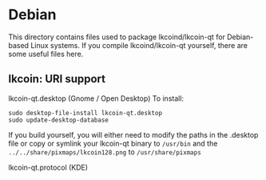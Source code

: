 
Debian
====================
This directory contains files used to package lkcoind/lkcoin-qt
for Debian-based Linux systems. If you compile lkcoind/lkcoin-qt yourself, there are some useful files here.

## lkcoin: URI support ##


lkcoin-qt.desktop  (Gnome / Open Desktop)
To install:

	sudo desktop-file-install lkcoin-qt.desktop
	sudo update-desktop-database

If you build yourself, you will either need to modify the paths in
the .desktop file or copy or symlink your lkcoin-qt binary to `/usr/bin`
and the `../../share/pixmaps/lkcoin128.png` to `/usr/share/pixmaps`

lkcoin-qt.protocol (KDE)

